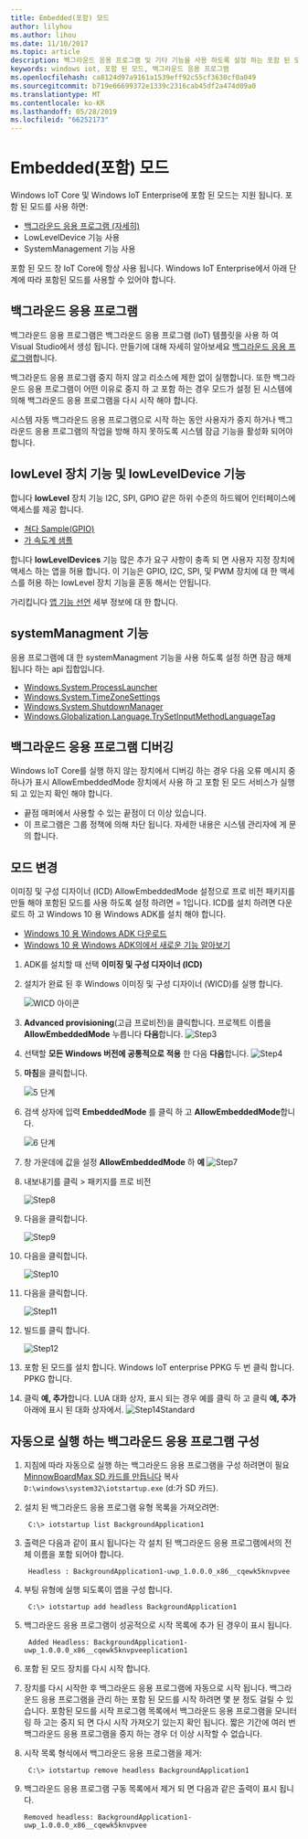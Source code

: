 ```yaml
---
title: Embedded(포함) 모드
author: lilyhou
ms.author: lihou
ms.date: 11/10/2017
ms.topic: article
description: 백그라운드 응용 프로그램 및 기타 기능을 사용 하도록 설정 하는 포함 된 모드를 허용 하도록 Windows를 구성 하는 방법에 알아봅니다.
keywords: windows iot, 포함 된 모드, 백그라운드 응용 프로그램
ms.openlocfilehash: ca8124d97a9161a1539eff92c55cf3630cf0a049
ms.sourcegitcommit: b719e66699372e1339c2316cab45df2a474d09a0
ms.translationtype: MT
ms.contentlocale: ko-KR
ms.lasthandoff: 05/28/2019
ms.locfileid: "66252173"
---
```

# <a name="embedded-mode"></a>Embedded(포함) 모드

Windows IoT Core 및 Windows IoT Enterprise에 포함 된 모드는 지원 됩니다. 포함 된 모드를 사용 하면:

* [백그라운드 응용 프로그램 (자세히)](https://docs.microsoft.com/windows/iot-core/develop-your-app/backgroundapplications)
* LowLevelDevice 기능 사용
* SystemManagement 기능 사용

포함 된 모드 창 IoT Core에 항상 사용 됩니다.
Windows IoT Enterprise에서 아래 단계에 따라 포함된 모드를 사용할 수 있어야 합니다.

## <a name="background-applications"></a>백그라운드 응용 프로그램

백그라운드 응용 프로그램은 백그라운드 응용 프로그램 (IoT) 템플릿을 사용 하 여 Visual Studio에서 생성 됩니다.
만들기에 대해 자세히 알아보세요 [백그라운드 응용 프로그램](https://docs.microsoft.com/windows/iot-core/develop-your-app/backgroundapplications)합니다.

백그라운드 응용 프로그램 중지 하지 않고 리소스에 제한 없이 실행합니다. 또한 백그라운드 응용 프로그램이 어떤 이유로 중지 하 고 포함 하는 경우 모드가 설정 된 시스템에 의해 백그라운드 응용 프로그램을 다시 시작 해야 합니다.

시스템 자동 백그라운드 응용 프로그램으로 시작 하는 동안 사용자가 중지 하거나 백그라운드 응용 프로그램의 작업을 방해 하지 못하도록 시스템 잠금 기능을 활성화 되어야 합니다.

## <a name="lowlevel-device-capability-and-lowleveldevice-capability"></a>lowLevel 장치 기능 및 lowLevelDevice 기능

합니다 **lowLevel** 장치 기능 I2C, SPI, GPIO 같은 하위 수준의 하드웨어 인터페이스에 액세스를 제공 합니다.

* [쳐다 Sample(GPIO)](https://developer.microsoft.com/en-us/windows/iot/samples/helloblinky)
* [가 속도계 샘플](https://github.com/Microsoft/Windows-iotcore-samples/tree/master/Samples/Accelerometer)

합니다 **lowLevelDevices** 기능 많은 추가 요구 사항이 충족 되 면 사용자 지정 장치에 액세스 하는 앱을 허용 합니다. 이 기능은 GPIO, I2C, SPI, 및 PWM 장치에 대 한 액세스를 허용 하는 lowLevel 장치 기능을 혼동 해서는 안됩니다.

가리킵니다 [앱 기능 선언](https://docs.microsoft.com/en-us/windows/uwp/packaging/app-capability-declarations) 세부 정보에 대 한 합니다.

## <a name="systemmanagment-capability"></a>systemManagment 기능

응용 프로그램에 대 한 systemManagment 기능을 사용 하도록 설정 하면 잠금 해제 됩니다 하는 api 집합입니다.  

* [Windows.System.ProcessLauncher](https://msdn.microsoft.com/library/windows/apps/windows.system.processlauncher.aspx)
* [Windows.System.TimeZoneSettings](https://msdn.microsoft.com/library/windows/apps/windows.system.timezonesettings.aspx)
* [Windows.System.ShutdownManager](https://msdn.microsoft.com/library/windows/apps/windows.system.shutdownmanager.aspx)
* [Windows.Globalization.Language.TrySetInputMethodLanguageTag](https://msdn.microsoft.com/library/windows/apps/windows.globalization.language.trysetinputmethodlanguagetag.aspx)

## <a name="debugging-background-applications"></a>백그라운드 응용 프로그램 디버깅

Windows IoT Core를 실행 하지 않는 장치에서 디버깅 하는 경우 다음 오류 메시지 중 하나가 표시 AllowEmbeddedMode 장치에서 사용 하 고 포함 된 모드 서비스가 실행 되 고 있는지 확인 해야 합니다.

* 끝점 매퍼에서 사용할 수 있는 끝점이 더 이상 있습니다.
* 이 프로그램은 그룹 정책에 의해 차단 됩니다. 자세한 내용은 시스템 관리자에 게 문의 합니다.

## <a name="changing-the-mode"></a>모드 변경
이미징 및 구성 디자이너 (ICD) AllowEmbeddedMode 설정으로 프로 비전 패키지를 만들 해야 포함된 모드를 사용 하도록 설정 하려면 = 1입니다.  ICD를 설치 하려면 다운로드 하 고 Windows 10 용 Windows ADK를 설치 해야 합니다.

* [Windows 10 용 Windows ADK 다운로드](http://go.microsoft.com/fwlink/p/?LinkId=526740)
* [Windows 10 용 Windows ADK의에서 새로운 기능 알아보기](https://msdn.microsoft.com/library/windows/hardware/dn927348(v=vs.85).aspx)

1. ADK를 설치할 때 선택 **이미징 및 구성 디자이너 (ICD)**
2. 설치가 완료 된 후 Windows 이미징 및 구성 디자이너 (WICD)를 실행 합니다.

    ![WICD 아이콘](../media/EmbeddedMode/WICD_Icon.png)

3. **Advanced provisioning**(고급 프로비전)을 클릭합니다.  프로젝트 이름을 **AllowEmbeddedMode** 누릅니다 **다음**합니다.
    ![Step3](../media/EmbeddedMode/Step3.png)

4. 선택할 **모든 Windows 버전에 공통적으로 적용** 한 다음 **다음**합니다.
    ![Step4](../media/EmbeddedMode/Step4.png)

5. **마침**을 클릭합니다.

    ![5 단계](../media/EmbeddedMode/Step5.png)

6. 검색 상자에 입력 **EmbeddedMode** 를 클릭 하 고 **AllowEmbeddedMode**합니다.

    ![6 단계](../media/EmbeddedMode/Step6.png)

7. 창 가운데에 값을 설정 **AllowEmbeddedMode** 하 **예** ![Step7](../media/EmbeddedMode/Step7.png)

8. 내보내기를 클릭 > 패키지를 프로 비전

    ![Step8](../media/EmbeddedMode/Step8.png)

9. 다음을 클릭합니다.

    ![Step9](../media/EmbeddedMode/Step9.png)

10. 다음을 클릭합니다.

    ![Step10](../media/EmbeddedMode/Step10.png)

11. 다음을 클릭합니다.

    ![Step11](../media/EmbeddedMode/Step11.png)

12. 빌드를 클릭 합니다.

    ![Step12](../media/EmbeddedMode/Step12.png)

13. 포함 된 모드를 설치 합니다. Windows IoT enterprise PPKG 두 번 클릭 합니다. PPKG 합니다.

14. 클릭 **예, 추가**합니다.
    LUA 대화 상자, 표시 되는 경우 예를 클릭 하 고 클릭 **예, 추가** 아래에 표시 된 대화 상자에서.
    ![Step14Standard](../media/EmbeddedMode/Step14Standard.png)


## <a name="configuring-a-background-application-to-run-automatically"></a>자동으로 실행 하는 백그라운드 응용 프로그램 구성
1. 지침에 따라 자동으로 실행 하는 백그라운드 응용 프로그램을 구성 하려면이 필요 [MinnowBoardMax SD 카드를 만듭니다](https://developer.microsoft.com/en-us/windows/iot/getstarted) 복사 `D:\windows\system32\iotstartup.exe` (d:가 SD 카드).

2. 설치 된 백그라운드 응용 프로그램 유형 목록을 가져오려면:

        C:\> iotstartup list BackgroundApplication1

3. 출력은 다음과 같이 표시 됩니다는 각 설치 된 백그라운드 응용 프로그램에서의 전체 이름을 포함 되어야 합니다.

        Headless : BackgroundApplication1-uwp_1.0.0.0_x86__cqewk5knvpvee

5. 부팅 유형에 실행 되도록이 앱을 구성 합니다.

        C:\> iotstartup add headless BackgroundApplication1

6. 백그라운드 응용 프로그램이 성공적으로 시작 목록에 추가 된 경우이 표시 됩니다.

        Added Headless: BackgroundApplication1-uwp_1.0.0.0_x86__cqewk5knvpveeplication1

7. 포함 된 모드 장치를 다시 시작 합니다.

8. 장치를 다시 시작한 후 백그라운드 응용 프로그램에 자동으로 시작 됩니다.  백그라운드 응용 프로그램을 관리 하는 포함 된 모드를 시작 하려면 몇 분 정도 걸릴 수 있습니다.  포함된 모드를 시작 프로그램 목록에서 백그라운드 응용 프로그램을 모니터링 하 고는 중지 되 면 다시 시작 가져오기 있는지 확인 됩니다.  짧은 기간에 여러 번 백그라운드 응용 프로그램을 중지 하는 경우 더 이상 시작할 수 없습니다.

9. 시작 목록 형식에서 백그라운드 응용 프로그램을 제거:

        C:\> iotstartup remove headless BackgroundApplication1

10. 백그라운드 응용 프로그램 구동 목록에서 제거 되 면 다음과 같은 출력이 표시 됩니다.

        Removed headless: BackgroundApplication1-uwp_1.0.0.0_x86__cqewk5knvpvee
